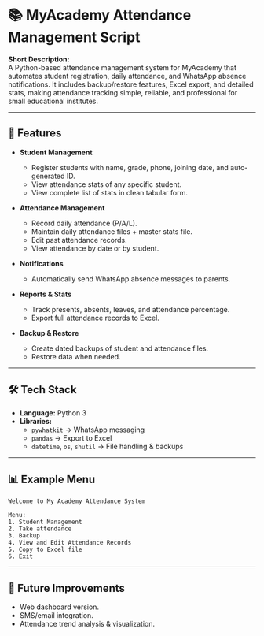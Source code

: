 # 📚 MyAcademy Attendance Management Script  

**Short Description:**  
A Python-based attendance management system for MyAcademy that automates student registration, daily attendance, and WhatsApp absence notifications. It includes backup/restore features, Excel export, and detailed stats, making attendance tracking simple, reliable, and professional for small educational institutes.  

---

## 📌 Features  
- **Student Management**  
  - Register students with name, grade, phone, joining date, and auto-generated ID.
  - View attendance stats of any specific student.
  - View complete list of stats in clean tabular form.

- **Attendance Management**  
  - Record daily attendance (P/A/L).  
  - Maintain daily attendance files + master stats file.  
  - Edit past attendance records.  
  - View attendance by date or by student.  

- **Notifications**  
  - Automatically send WhatsApp absence messages to parents.  

- **Reports & Stats**  
  - Track presents, absents, leaves, and attendance percentage.  
  - Export full attendance records to Excel.  

- **Backup & Restore**  
  - Create dated backups of student and attendance files.  
  - Restore data when needed.  

---

## 🛠️ Tech Stack  
- **Language:** Python 3  
- **Libraries:**  
  - `pywhatkit` → WhatsApp messaging  
  - `pandas` → Export to Excel  
  - `datetime`, `os`, `shutil` → File handling & backups  

---


## 📊 Example Menu

```
Welcome to My Academy Attendance System

Menu:
1. Student Management
2. Take attendance
3. Backup
4. View and Edit Attendance Records
5. Copy to Excel file
6. Exit
```

---

## 🚀 Future Improvements

* Web dashboard version.
* SMS/email integration.
* Attendance trend analysis & visualization.

